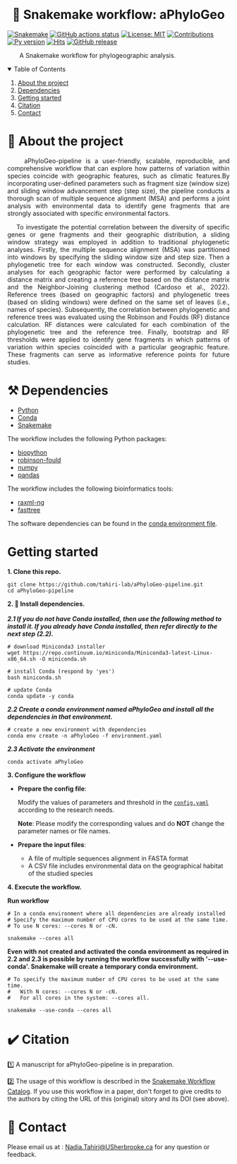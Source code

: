﻿﻿﻿﻿﻿﻿﻿﻿<h1  align="center">🐍 Snakemake workflow: aPhyloGeo </h1> <p align='center'> 

[![Snakemake](https://img.shields.io/badge/snakemake-≥7.17.0-brightgreen.svg)](https://snakemake.github.io)
[![GitHub actions status](https://github.com/tahiri-lab/aPhyloGeo-pipeline/workflows/Tests/badge.svg?branch=main)](https://github.com/tahiri-lab/aPhyloGeo-pipeline/actions?query=branch%3Amain+workflow%3ATests)
[![License: MIT](https://img.shields.io/badge/License-MIT-yellow.svg)](https://opensource.org/licenses/MIT) 
[![Contributions](https://img.shields.io/badge/contributions-welcome-blue.svg)](https://pysd.readthedocs.io/en/latest/development/development_index.html)
[![Py version](https://img.shields.io/pypi/pyversions/pysd.svg)](https://pypi.python.org/pypi/pysd/)
[![Hits](https://hits.seeyoufarm.com/api/count/incr/badge.svg?url=https%3A%2F%2Fgithub.com%2Ftahiri-lab%2FaPhyloGeo-pipeline&count_bg=%2379C83D&title_bg=%23555555&icon=&icon_color=%23E7E7E7&title=hits&edge_flat=false)](https://hits.seeyoufarm.com)
[![GitHub release](https://img.shields.io/github/v/release/tahiri-lab/aPhyloGeo-pipeline.svg?maxAge=3600)](https://github.com/tahiri-lab/aPhyloGeo-pipeline/releases/)

</p>

<p align="justify">&nbsp;&nbsp;&nbsp;&nbsp;&nbsp;&nbsp; A Snakemake workflow for phylogeographic analysis.</p>

<details open>
  <summary>Table of Contents</summary>
  <ol>
    <li>
      <a href="#about-the-project">About the project</a>
    </li>
    <li>
      <a href="#Dependencies">Dependencies</a>
    </li>
    <li>
      <a href="#Getting-started">Getting started</a>
    </li>
    <li>
      <a href="#Citation">Citation</a>
    </li>
    <li>
      <a href="#contact">Contact</a>
    </li>
  </ol>
</details>


# 📝 About the project
<p align="justify">&nbsp;&nbsp;&nbsp;&nbsp;aPhyloGeo-pipeline is a user-friendly, scalable, reproducible, and comprehensive workflow that can explore how patterns of variation within species coincide with geographic features, such as climatic features.By incorporating user-defined parameters such as fragment size (window size) and sliding window advancement step (step size), the pipeline conducts a thorough scan of multiple sequence alignment (MSA) and performs a joint analysis with environmental data to identify gene fragments that are strongly associated with specific environmental factors.</p>

<p align="justify">&nbsp;&nbsp;&nbsp;&nbsp;To investigate the potential correlation between the diversity of specific genes or gene fragments and their geographic distribution, a sliding window strategy was employed in addition to traditional phylogenetic analyses. Firstly, the multiple sequence alignment (MSA) was partitioned into windows by specifying the sliding window size and step size. Then a phylogenetic tree for each window was constructed. Secondly, cluster analyses for each geographic factor were performed by calculating a distance matrix and creating a reference tree based on the distance matrix and the Neighbor-Joining clustering method (Cardoso et al., 2022). Reference trees (based on geographic factors) and phylogenetic trees (based on sliding windows) were defined on the same set of leaves (i.e., names of species). Subsequently, the correlation between phylogenetic and reference trees was evaluated using the Robinson and Foulds (RF) distance calculation. RF distances were calculated for each combination of the phylogenetic tree and the reference tree. Finally, bootstrap and RF thresholds were applied to identify gene fragments in which patterns of variation within species coincided with a particular geographic feature. These fragments can serve as informative reference points for future studies.</p>

# ⚒️ Dependencies

-   [Python](https://www.python.org/)
-   [Conda](https://conda.io/)  
-   [Snakemake](https://snakemake.readthedocs.io/)  

The workflow includes the following Python packages:
- [biopython](https://pypi.org/project/biopython/)
- [robinson-fould](https://pypi.org/project/robinson-foulds/)
- [numpy](https://pypi.org/project/numpy/)
- [pandas](https://pypi.org/project/pandas/)


The workflow includes the following bioinformatics tools:
- [raxml-ng](https://github.com/amkozlov/raxml-ng)
- [fasttree](http://www.microbesonline.org/fasttree/)

The software dependencies can be found in the [conda environment file](https://github.com/tahiri-lab/aPhyloGeo-pipeline/blob/main/environment.yaml).

# Getting started 

**1. Clone this repo.**

    git clone https://github.com/tahiri-lab/aPhyloGeo-pipeline.git
    cd aPhyloGeo-pipeline


**2. 🚀 Install dependencies.** <br><br>
***2.1 If you do not have Conda installed, then use the following method to install it. If you already have Conda installed, then refer directly to the next step (2.2).***

    # download Miniconda3 installer
    wget https://repo.continuum.io/miniconda/Miniconda3-latest-Linux-x86_64.sh -O miniconda.sh
    
    # install Conda (respond by 'yes')
    bash miniconda.sh
    
    # update Conda
    conda update -y conda
    
  
 ***2.2 Create a conda environment named aPhyloGeo and install all the dependencies in that environment.***<br>
 
 
    # create a new environment with dependencies 
    conda env create -n aPhyloGeo -f environment.yaml
    
    
 ***2.3 Activate the environment***   <br>
 
    conda activate aPhyloGeo
    
**3. Configure the workflow**

-   **Prepare the config file**:

	Modify the values of parameters and threshold in the [`config.yaml`](https://github.com/tahiri-lab/aPhyloGeo-pipeline/blob/main/config/config.yaml) according to the research needs.  <br>
	
	**Note**:  Please modify the corresponding values and do **NOT** change the parameter names or file names.

-   **Prepare the input files**:
	- A file of multiple sequences alignment in FASTA format
	- A CSV file includes environmental data on the geographical habitat of the studied species

**4. Execute the workflow.**

**Run workflow**

    
    # In a conda environment where all dependencies are already installed
    # Specify the maximum number of CPU cores to be used at the same time.
    # To use N cores: --cores N or -cN.
    
    snakemake --cores all
    
**Even with not created and activated the conda environment as required in 2.2 and 2.3 is possible by running the workflow successfully with '--use-conda'. Snakemake will create a temporary conda environment.**  <br>
    
    # To specify the maximum number of CPU cores to be used at the same time. 
    # 	With N cores: --cores N or -cN. 
    # 	For all cores in the system: --cores all. 
    
    snakemake --use-conda --cores all
    

# ✔️ Citation

1️⃣ A manuscript for aPhyloGeo-pipeline is in preparation.

2️⃣ The usage of this workflow is described in the [Snakemake Workflow Catalog](https://snakemake.github.io/snakemake-workflow-catalog/?usage=tahiri-lab%2FaPhyloGeo-pipeline). If you use this workflow in a paper, don't forget to give credits to the authors by citing the URL of this (original) sitory and its DOI (see above).
	
# 📧 Contact
Please email us at : <Nadia.Tahiri@USherbrooke.ca> for any question or feedback.
